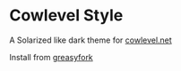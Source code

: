 # Cowlevel Style
A Solarized like dark theme for [cowlevel.net](https://cowlevel.net)

Install from [greasyfork](https://greasyfork.org/zh-CN/scripts/28381-cowlevel-deep-blue)
